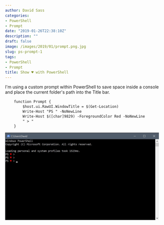 ```yaml
---
author: David Sass
categories:
- PowerShell
- Prompt
date: "2019-01-26T22:38:10Z"
description: ""
draft: false
image: /images/2019/01/prompt.png.jpg
slug: ps-prompt-1
tags:
- PowerShell
- Prompt
title: Show ♥ with PowerShell
---
```



I'm using a custom prompt within PowerShell to save space inside a console and place the current folder's path into the Title bar.

```
    function Prompt {
        $host.ui.RawUI.WindowTitle = $(Get-Location)
        Write-Host "PS " -NoNewLine
        Write-Host $([char]9829) -ForegroundColor Red -NoNewLine
        " > "
    }
```
![prompt-demo](/content/images/2019/01/prompt-demo.jpg)



